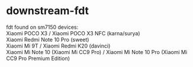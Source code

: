# downstream-fdt <br/>
fdt found on sm7150 devices: <br/>
Xiaomi POCO X3 / Xiaomi POCO X3 NFC (karna/surya) <br/>
Xiaomi Redmi Note 10 Pro (sweet) <br/>
Xiaomi Mi 9T / Xiaomi Redmi K20 (davinci) <br/>
Xiaomi Mi Note 10 (Xiaomi Mi CC9 Pro) / Xiaomi Mi Note 10 Pro (Xiaomi Mi CC9 Pro Premium Edition) <br/>

